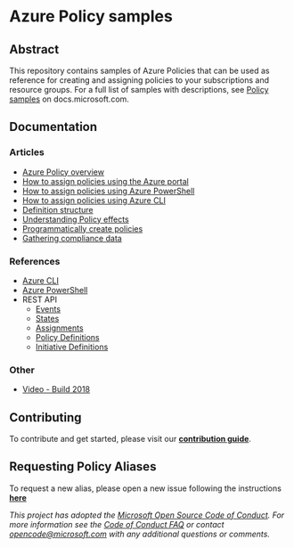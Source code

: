 # Azure Policy samples

## Abstract

This repository contains samples of Azure Policies that can be used as reference for creating and assigning policies to your subscriptions and resource groups. For a full list of samples with descriptions, see [Policy samples](https://docs.microsoft.com/azure/azure-policy/json-samples) on docs.microsoft.com.

## Documentation

### Articles

- [Azure Policy overview](https://docs.microsoft.com/azure/azure-policy/azure-policy-introduction)
- [How to assign policies using the Azure portal](https://docs.microsoft.com/azure/azure-policy/assign-policy-definition)
- [How to assign policies using Azure PowerShell](https://docs.microsoft.com/azure/azure-policy/assign-policy-definition-ps)
- [How to assign policies using Azure CLI](https://docs.microsoft.com/azure/azure-policy/assign-policy-definition-cli)
- [Definition structure](https://docs.microsoft.com/azure/azure-policy/policy-definition)
- [Understanding Policy effects](https://docs.microsoft.com/azure/azure-policy/policy-effects)
- [Programmatically create policies](https://docs.microsoft.com/azure/azure-policy/policy-insights)
- [Gathering compliance data](https://docs.microsoft.com/azure/azure-policy/policy-compliance)

### References

- [Azure CLI](https://docs.microsoft.com/cli/azure/policy)
- [Azure PowerShell](https://docs.microsoft.com/powershell/module/azurerm.resources/#policies)
- REST API
  - [Events](https://docs.microsoft.com/rest/api/policy-insights/policyevents)
  - [States](https://docs.microsoft.com/rest/api/policy-insights/policystates)
  - [Assignments](https://docs.microsoft.com/rest/api/resources/policyassignments)
  - [Policy Definitions](https://docs.microsoft.com/rest/api/resources/policydefinitions)
  - [Initiative Definitions](https://docs.microsoft.com/rest/api/resources/policysetdefinitions)

### Other

- [Video - Build 2018](https://channel9.msdn.com/events/Build/2018/THR2030)

## Contributing

To contribute and get started, please visit our [**contribution guide**](./1-contribution-guide/README.md#contribution-guide).

## Requesting Policy Aliases

To request a new alias, please open a new issue following the instructions [**here**](./1-contribution-guide/request-alias.md)

*This project has adopted the [Microsoft Open Source Code of Conduct](https://opensource.microsoft.com/codeofconduct/). For more information see the [Code of Conduct FAQ](https://opensource.microsoft.com/codeofconduct/faq/) or contact [opencode@microsoft.com](mailto:opencode@microsoft.com) with any additional questions or comments.*

